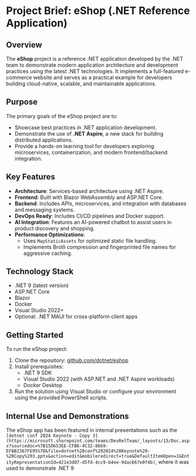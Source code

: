 # Project Brief: eShop (.NET Reference Application)

## Overview
The **eShop** project is a reference .NET application developed by the .NET team to demonstrate modern application architecture and development practices using the latest .NET technologies. It implements a full-featured e-commerce website and serves as a practical example for developers building cloud-native, scalable, and maintainable applications.

## Purpose
The primary goals of the eShop project are to:
- Showcase best practices in .NET application development.
- Demonstrate the use of **.NET Aspire**, a new stack for building distributed applications.
- Provide a hands-on learning tool for developers exploring microservices, containerization, and modern frontend/backend integration.

## Key Features
- **Architecture**: Services-based architecture using .NET Aspire.
- **Frontend**: Built with Blazor WebAssembly and ASP.NET Core.
- **Backend**: Includes APIs, microservices, and integration with databases and messaging systems.
- **DevOps Ready**: Includes CI/CD pipelines and Docker support.
- **AI Integration**: Features an AI-powered chatbot to assist users in product discovery and shopping.
- **Performance Optimizations**:
  - Uses `MapStaticAssets` for optimized static file handling.
  - Implements Brotli compression and fingerprinted file names for aggressive caching.

## Technology Stack
- .NET 9 (latest version)
- ASP.NET Core
- Blazor
- Docker
- Visual Studio 2022+
- Optional: .NET MAUI for cross-platform client apps

## Getting Started
To run the eShop project:
1. Clone the repository: [github.com/dotnet/eshop](https://github.com/dotnet/eshop)
2. Install prerequisites:
   - .NET 9 SDK
   - Visual Studio 2022 (with ASP.NET and .NET Aspire workloads)
   - Docker Desktop
3. Run the solution using Visual Studio or configure your environment using the provided PowerShell scripts.

## Internal Use and Demonstrations
The eShop app has been featured in internal presentations such as the `[dotnet conf 2024 Keynote - Copy 3](https://microsoft.sharepoint.com/teams/DevRelTeam/_layouts/15/Doc.aspx?sourcedoc=%7B15D653EE-CFB6-4C32-8669-EF8B2367FE95%7D&file=dotnet%20conf%202024%20Keynote%20-%20Copy%203.pptx&action=edit&mobileredirect=true&DefaultItemOpen=1&EntityRepresentationId=421e3d07-d5fd-4cc9-b4ee-9dac667e0f4b)`, where it was used to demonstrate .NET 9